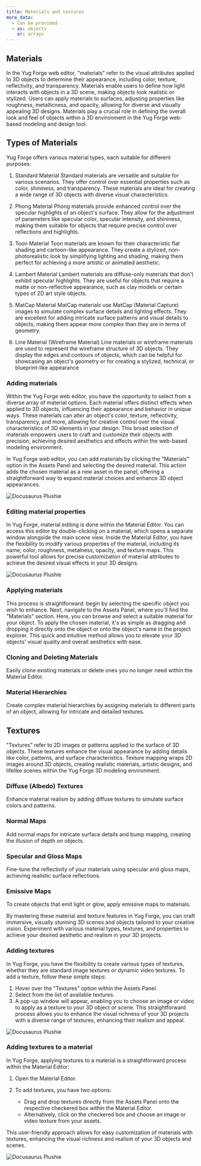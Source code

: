 ```yaml
---
title: Materials and textures
more_data:
  - Can be provided
  - as: objects
    or: arrays
---
```


## Materials

In the Yug Forge web editor, "materials" refer to the visual attributes applied to 3D objects to determine their appearance, including color, texture, reflectivity, and transparency. Materials enable users to define how light interacts with objects in a 3D scene, making objects look realistic or stylized. Users can apply materials to surfaces, adjusting properties like roughness, metallicness, and opacity, allowing for diverse and visually appealing 3D designs. Materials play a crucial role in defining the overall look and feel of objects within a 3D environment in the Yug Forge web-based modeling and design tool.

## Types of Materials

Yug Forge offers various material types, each suitable for different purposes:

1. Standard Material
Standard materials are versatile and suitable for various scenarios. They offer control over essential properties such as color, shininess, and transparency. These materials are ideal for creating a wide range of 3D objects with diverse visual characteristics.

2. Phong Material
Phong materials provide enhanced control over the specular highlights of an object's surface. They allow for the adjustment of parameters like specular color, specular intensity, and shininess, making them suitable for objects that require precise control over reflections and highlights.

3. Toon Material
Toon materials are known for their characteristic flat shading and cartoon-like appearance. They create a stylized, non-photorealistic look by simplifying lighting and shading, making them perfect for achieving a more artistic or animated aesthetic.

4. Lambert Material
Lambert materials are diffuse-only materials that don't exhibit specular highlights. They are useful for objects that require a matte or non-reflective appearance, such as clay models or certain types of 2D art style objects.

5. MatCap Material
MatCap materials use MatCap (Material Capture) images to simulate complex surface details and lighting effects. They are excellent for adding intricate surface patterns and visual details to objects, making them appear more complex than they are in terms of geometry.

6. Line Material (Wireframe Material)
Line materials or wireframe materials are used to represent the wireframe structure of 3D objects. They display the edges and contours of objects, which can be helpful for showcasing an object's geometry or for creating a stylized, technical, or blueprint-like appearance

### Adding materials

Within the Yug Forge web editor, you have the opportunity to select from a diverse array of material options. Each material offers distinct effects when applied to 3D objects, influencing their appearance and behavior in unique ways. These materials can alter an object's color, texture, reflectivity, transparency, and more, allowing for creative control over the visual characteristics of 3D elements in your design. This broad selection of materials empowers users to craft and customize their objects with precision, achieving desired aesthetics and effects within the web-based modeling environment.

In Yug Forge web editor, you can add materials by clicking the "Materials" option in the Assets Panel and selecting the desired material. This action adds the chosen material as a new asset in the panel, offering a straightforward way to expand material choices and enhance 3D object appearances.

![Docusaurus Plushie](./M1.jpg)

### Editing material properties

In Yug Forge, material editing is done within the Material Editor. You can access this editor by double-clicking on a material, which opens a separate window alongside the main scene view. Inside the Material Editor, you have the flexibility to modify various properties of the material, including its name, color, roughness, metalness, opacity, and texture maps. This powerful tool allows for precise customization of material attributes to achieve the desired visual effects in your 3D designs.

![Docusaurus Plushie](./Step6.jpg)

### Applying materials

This process is straightforward: begin by selecting the specific object you wish to enhance. Next, navigate to the Assets Panel, where you'll find the "Materials" section. Here, you can browse and select a suitable material for your object. To apply the chosen material, it's as simple as dragging and dropping it directly onto the object or onto the object's name in the project explorer. This quick and intuitive method allows you to elevate your 3D objects' visual quality and overall aesthetics with ease.

### Cloning and Deleting Materials

Easily clone existing materials or delete ones you no longer need within the Material Editor.

### Material Hierarchies

Create complex material hierarchies by assigning materials to different parts of an object, allowing for intricate and detailed textures.

## Textures

"Textures" refer to 2D images or patterns applied to the surface of 3D objects. These textures enhance the visual appearance by adding details like color, patterns, and surface characteristics. Texture mapping wraps 2D images around 3D objects, creating realistic materials, artistic designs, and lifelike scenes within the Yug Forge 3D modeling environment.

### Diffuse (Albedo) Textures

Enhance material realism by adding diffuse textures to simulate surface colors and patterns.

### Normal Maps

Add normal maps for intricate surface details and bump mapping, creating the illusion of depth on objects.

### Specular and Gloss Maps

Fine-tune the reflectivity of your materials using specular and gloss maps, achieving realistic surface reflections.

### Emissive Maps
To create objects that emit light or glow, apply emissive maps to materials.

By mastering these material and texture features in Yug Forge, you can craft immersive, visually stunning 3D scenes and objects tailored to your creative vision. Experiment with various material types, textures, and properties to achieve your desired aesthetic and realism in your 3D projects.

### Adding textures

In Yug Forge, you have the flexibility to create various types of textures, whether they are standard image textures or dynamic video textures. To add a texture, follow these simple steps: 

1. Hover over the "Textures" option within the Assets Panel.
2. Select from the list of available textures.
3. A pop-up window will appear, enabling you to choose an image or video to apply as a texture to your 3D object or scene. This straightforward process allows you to enhance the visual richness of your 3D projects with a diverse range of textures, enhancing their realism and appeal.

![Docusaurus Plushie](./T.jpg)

### Adding textures to a material

In Yug Forge, applying textures to a material is a straightforward process within the Material Editor:

1. Open the Material Editor.

2. To add textures, you have two options:
   - Drag and drop textures directly from the Assets Panel onto the respective checkered box within the Material Editor.
   - Alternatively, click on the checkered box and choose an image or video texture from your assets.

This user-friendly approach allows for easy customization of materials with textures, enhancing the visual richness and realism of your 3D objects and scenes.

![Docusaurus Plushie](./T2.jpg)
